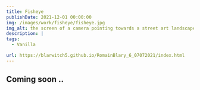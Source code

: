 ```yaml
---
title: Fisheye
publishDate: 2021-12-01 00:00:00
img: /images/work/fisheye/fisheye.jpg
img_alt: the screen of a camera pointing towards a street art landscape with a steampunk art effect
description: |
tags:
  - Vanilla

url: https://blarwitch5.github.io/RomainBlary_6_07072021/index.html
---
```


## Coming soon ..
